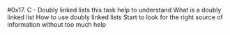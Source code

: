 #0x17. C - Doubly linked lists
this task help to understand
What is a doubly linked list
How to use doubly linked lists
Start to look for the right source of information without too much help
